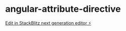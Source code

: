 # angular-attribute-directive

[Edit in StackBlitz next generation editor ⚡️](https://stackblitz.com/~/github.com/parvez-tm/angular-attribute-directive)
